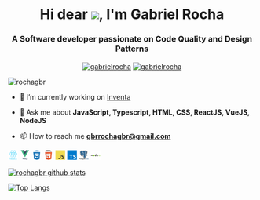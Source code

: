 <h1 align="center">Hi dear <img src="https://raw.githubusercontent.com/kaueMarques/kaueMarques/master/hi.gif" width="30px">, I'm Gabriel Rocha</h1>
<h3 align="center">A Software developer passionate on Code Quality and Design Patterns</h3>

<p align="center">
<a href="https://twitter.com/RochaGbr" target="blank"><img align="center" src="https://www.iconsdb.com/icons/preview/gray/twitter-xxl.png" alt="gabrielrocha" height="20" width="20" /></a>
<a href="www.linkedin.com/in/rochagbr" target="blank"><img align="center" src="https://www.iconsdb.com/icons/preview/gray/linkedin-xxl.png" alt="gabrielrocha" height="20" width="20" /></a>
<!-- <a href="https://fb.com/rochaGbr" target="blank"><img align="center" src="https://cdn.jsdelivr.net/npm/simple-icons@3.0.1/icons/facebook.svg" alt="gabrielrocha" height="20" width="20" /></a> -->
<!-- <a href="https://instagram.com/rochaGabr" target="blank"><img align="center" src="https://cdn.jsdelivr.net/npm/simple-icons@3.0.1/icons/instagram.svg" alt="gabrielrocha" height="20" width="20" /></a> -->
</p>

<p align="left"> <img src="https://komarev.com/ghpvc/?username=rochagbr" alt="rochagbr" /> </p>


- 🔭 I’m currently working on [Inventa](https://inventa.shop)

- 💬 Ask me about **JavaScript, Typescript, HTML, CSS, ReactJS, VueJS, NodeJS**

- 📫 How to reach me **gbrrochagbr@gmail.com**

<p align="left">
<img src="https://raw.githubusercontent.com/devicons/devicon/master/icons/react/react-original-wordmark.svg" alt="react" width="20" height="20"/>
<img src="https://raw.githubusercontent.com/devicons/devicon/master/icons/vuejs/vuejs-original-wordmark.svg" alt="vuejs" width="20" height="20"/>
<img src="https://raw.githubusercontent.com/devicons/devicon/master/icons/css3/css3-plain-wordmark.svg" alt="css3"  width="20" height="20"/>
<img src="https://raw.githubusercontent.com/devicons/devicon/master/icons/html5/html5-original-wordmark.svg" alt="html5"  width="20" height="20"/>
<img src="https://raw.githubusercontent.com/devicons/devicon/master/icons/javascript/javascript-original.svg" alt="javascript" width="20" height="20"/>
<img src="https://raw.githubusercontent.com/devicons/devicon/master/icons/typescript/typescript-original.svg" alt="typescript" width="20" height="20"/>
<img src="https://raw.githubusercontent.com/devicons/devicon/master/icons/postgresql/postgresql-original-wordmark.svg" alt="postgresql" width="20" height="20"/>
<img src="https://raw.githubusercontent.com/devicons/devicon/master/icons/nodejs/nodejs-original-wordmark.svg" alt="nodejs" width="20" height="20"/></p><p align="center">

  [![rochagbr github stats](https://github-readme-stats.vercel.app/api?username=rochagbr&show_icons=true&title_color=fff&icon_color=37aaff&text_color=f8f8f2&bg_color=171c24&count_private=true)](https://github.com/rochagbr)

[![Top Langs](https://github-readme-stats.vercel.app/api/top-langs/?username=rochagbr&layout=compact&title_color=fff&text_color=f8f8f2&hide=java&bg_color=171c24)](https://github.com/rochagbr)



<!--
**rochagbr/rochagbr** is a ✨ _special_ ✨ repository because its `README.md` (this file) appears on your GitHub profile.

Here are some ideas to get you started:

- 🔭 I’m currently working on ...
- 🌱 I’m currently learning ...
- 👯 I’m looking to collaborate on ...
- 🤔 I’m looking for help with ...
- 💬 Ask me about ...
- 📫 How to reach me: ...
- 😄 Pronouns: ...
- ⚡ Fun fact: ...
-->
